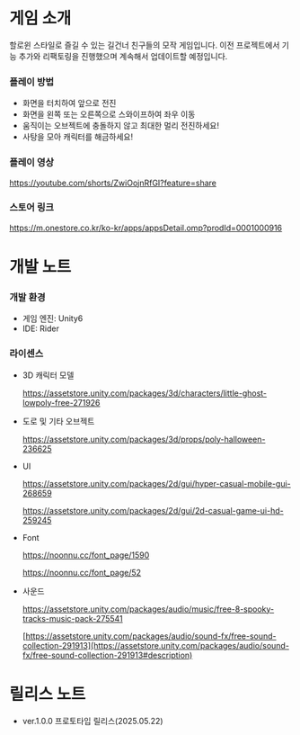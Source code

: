 # 게임 소개

 할로윈 스타일로 즐길 수 있는 길건너 친구들의 모작 게임입니다. 이전 프로젝트에서 기능 추가와 리팩토링을 진행했으며 계속해서 업데이트할 예정입니다.

### 플레이 방법

- 화면을 터치하여 앞으로 전진
- 화면을 왼쪽 또는 오른쪽으로 스와이프하여 좌우 이동
- 움직이는 오브젝트에 충돌하지 않고 최대한 멀리 전진하세요!
- 사탕을 모아 캐릭터를 해금하세요!

### 플레이 영상

https://youtube.com/shorts/ZwiOojnRfGI?feature=share

### 스토어 링크

https://m.onestore.co.kr/ko-kr/apps/appsDetail.omp?prodId=0001000916

# 개발 노트

### 개발 환경

- 게임 엔진: Unity6
- IDE: Rider

### 라이센스

- 3D 캐릭터 모델
    
    https://assetstore.unity.com/packages/3d/characters/little-ghost-lowpoly-free-271926
    
- 도로 및 기타 오브젝트
    
    https://assetstore.unity.com/packages/3d/props/poly-halloween-236625
    
- UI
    
    https://assetstore.unity.com/packages/2d/gui/hyper-casual-mobile-gui-268659
    
    https://assetstore.unity.com/packages/2d/gui/2d-casual-game-ui-hd-259245
    
- Font
    
    https://noonnu.cc/font_page/1590
    
    https://noonnu.cc/font_page/52
    
- 사운드
    
    https://assetstore.unity.com/packages/audio/music/free-8-spooky-tracks-music-pack-275541
    
    [https://assetstore.unity.com/packages/audio/sound-fx/free-sound-collection-291913](https://assetstore.unity.com/packages/audio/sound-fx/free-sound-collection-291913#description)
    

# 릴리스 노트

- ver.1.0.0 프로토타입 릴리스(2025.05.22)
